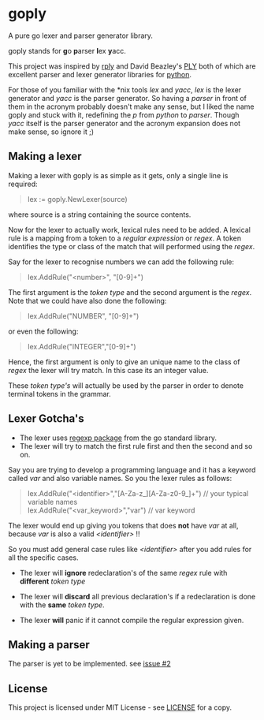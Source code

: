 # goply
A pure go lexer and parser generator library.

goply stands for **g**o **p**arser **l**ex **y**acc.

This project was inspired by [rply](https://github.com/alex/rply)
and David Beazley's [PLY](https://github.com/dabeaz/ply)
both of which are excellent parser and lexer generator
libraries for [python](https://www.python.org/).

For those of you familiar with the *nix tools _lex_ and _yacc_, 
_lex_ is the lexer generator and _yacc_ is the parser generator.
So having a _parser_ in front of them in the acronym probably doesn't
make any sense, but I liked the name goply and stuck with it,
redefining the _p_ from _python_ to _parser_. Though _yacc_ itself
is the parser generator and the acronym expansion does not
make sense, so ignore it ;)

## Making a lexer
Making a lexer with goply is as simple as it gets,
only a single line is required:
> lex := goply.NewLexer(source)

where source is a string containing the source contents.

Now for the lexer to actually work, lexical rules need to be
added. A lexical rule is a mapping from a token to a _regular
expression_ or _regex_. A token identifies the type or class of the match that will
performed using the _regex_.

Say for the lexer to recognise numbers we can add the
following rule:
> lex.AddRule("\<number\>", "[0-9]+")

The first argument is the _token type_ and the second argument
is the _regex_. Note that we could have also done
the following:
> lex.AddRule("NUMBER", "[0-9]+")

or even the following:
> lex.AddRule("INTEGER","[0-9]+")

Hence, the first argument is only to give an unique name to
the class of _regex_ the lexer will try match. In this
case its an integer value.

These _token type's_ will actually be used by the parser in order
to denote terminal tokens in the grammar.

## Lexer Gotcha's
* The lexer uses [regexp package](https://golang.org/pkg/regexp/) from the go standard library. 
* The lexer will try to match the first rule first and then the second and so on.

Say you are trying to develop a programming language and
it has a keyword called _var_ and also variable names. So you
the lexer rules as follows:
> lex.AddRule("\<identifier\>","[A-Za-z_][A-Za-z0-9_]+") // your typical variable names  
lex.AddRule("\<var_keyword\>","var") // var keyword

The lexer would end up giving you tokens that does **not** have
_var_ at all, because _var_ is also a valid _\<identifier\>_ !!

So you must add general case rules like _\<identifier\>_ after
you add rules for all the specific cases.

* The lexer will **ignore** redeclaration's of the same _regex_ rule
with **different** _token type_

* The lexer will **discard** all previous declaration's
if a redeclaration is done with the **same** _token type_.

* The lexer **will** panic if it cannot compile the regular
expression given.

## Making a parser
The parser is yet to be implemented. see [issue #2](https://github.com/nayas360/goply/issues/2)

## License
This project is licensed under MIT License - see [LICENSE](LICENSE) for a copy.